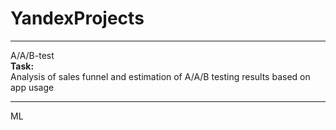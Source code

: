 # YandexProjects
<hr>
A/A/B-test <br>
<b>Task:</b> <br>
Analysis of sales funnel and estimation of A/A/B testing results based on app usage

<hr>
ML
